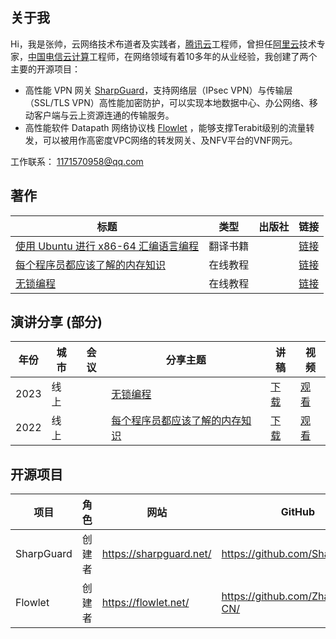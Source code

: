 ## 关于我

Hi，我是张帅，云网络技术布道者及实践者，[腾讯云](https://cloud.tencent.com/product/vpc)工程师，曾担任[阿里云](https://www.alibabacloud.com/)技术专家，[中国电信云计算](https://www.ctyun.cn/)工程师，在网络领域有着10多年的从业经验，我创建了两个主要的开源项目：

* 高性能 VPN 网关 [SharpGuard](https://sharpguard.net/)，支持网络层（IPsec VPN）与传输层（SSL/TLS VPN）高性能加密防护，可以实现本地数据中心、办公网络、移动客户端与云上资源连通的传输服务。
* 高性能软件 Datapath 网络协议栈 [Flowlet](https://github.com/ZhangShuai-CN) ，能够支撑Terabit级别的流量转发，可以被用作高密度VPC网络的转发网关、及NFV平台的VNF网元。

工作联系： 1171570958@qq.com

## 著作

| 标题       |类型        |出版社   |链接        |
| ----------- |----------- |----------- |----------- |
|[使用 Ubuntu 进行 x86-64 汇编语言编程](https://flowlet.net/)|翻译书籍||[链接](https://flowlet.net/)|
|[每个程序员都应该了解的内存知识](https://flowlet.net/)|在线教程||[链接](https://flowlet.net/)|
|[无锁编程](https://flowlet.net/)|在线教程||[链接](https://flowlet.net/)|

## 演讲分享 (部分)

|年份          |城市        |会议         | 分享主题    |讲稿         |视频       |
| ----------- |----------- |----------- |----------- |----------- |----------- |
|2023|线上||[无锁编程](https://flowlet.net/)|[下载](https://flowlet.net/)|[观看](https://flowlet.net/)|
|2022|线上||[每个程序员都应该了解的内存知识](https://flowlet.net/)|[下载](https://flowlet.net/)|[观看](https://flowlet.net/)|

## 开源项目

|项目         |角色        |  网站   | GitHub     |
| ----------- |----------- |----------- |----------- |
| SharpGuard | 创建者 | <https://sharpguard.net/>  | <https://github.com/SharpGuard/> |
| Flowlet | 创建者    | <https://flowlet.net/>  | <https://github.com/ZhangShuai-CN/> |
